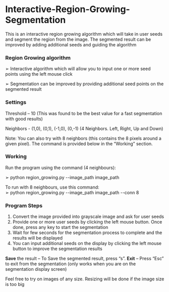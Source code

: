 # Interactive-Region-Growing-Segmentation
This is an interactive region growing algorithm which will take in user seeds and segment the region from the image. The segmented result can be improved by adding additional seeds and guiding the algorithm



### Region Growing algorithm 
➢ Interactive algorithm which will allow you to input one or more seed points using the left mouse click

➢ Segmentation can be improved by providing additional seed points on the segmented result 

### Settings
Threshold – 10 (This was found to be the best value for a fast segmentation with good results) 

Neighbors - (1,0), (0,1), (-1,0), (0,-1) (4 Neighbors. Left, Right, Up and Down) 

Note: You can also try with 8 neighbors (this contains the 8 pixels around a given pixel). The command is provided below in the “Working” section.

### Working 
Run the program using the command (4 neighbours): 

➢ python region_growing.py --image_path image_path 

To run with 8 neighbours, use this command:  
➢ python region_growing.py --image_path image_path --conn 8 

### Program Steps
1. Convert the image provided into grayscale image and ask for user seeds 
2. Provide one or more user seeds by clicking the left mouse button. Once done, press any key to start the segmentation 
3. Wait for few seconds for the segmentation process to complete and the results will be displayed 
4. You can input additional seeds on the display by clicking the left mouse button to improve the segmentation results 

**Save** the result – To Save the segmented result, press “s”. 
**Exit** – Press “Esc” to exit from the segmentation (only works when you are on the segmentation display screen) 

Feel free to try on images of any size. Resizing will be done if the image size is too big
